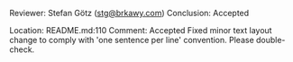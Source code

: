Reviewer: Stefan Götz (stg@brkawy.com)
Conclusion: Accepted

Location: README.md:110
Comment: Accepted
Fixed minor text layout change to comply with 'one sentence per line' convention.
Please double-check.
